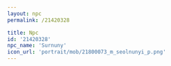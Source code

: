 ```yaml
---
layout: npc
permalink: /21420328

title: Npc
id: '21420328'
npc_name: 'Surnuny'
icon_url: 'portrait/mob/21800073_m_seolnunyi_p.png'
---
```

